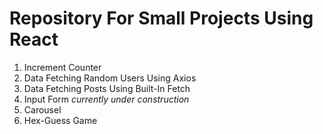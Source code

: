 # Repository For Small Projects Using React

1. Increment Counter
2. Data Fetching Random Users Using Axios
3. Data Fetching Posts Using Built-In Fetch
4. Input Form _currently under construction_
5. Carousel
6. Hex-Guess Game

